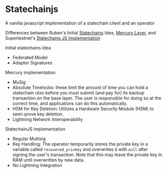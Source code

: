 # Statechainjs
A vanilla javascript implementation of a statechain client and an operator

Differences between Ruben's Initial [Statechains](https://medium.com/@RubenSomsen/statechains-non-custodial-off-chain-bitcoin-transfer-1ae4845a4a39) Idea, [Mercury Layer](https://docs.mercurylayer.com/), and Supertestnet's [Statechains JS Implementation](https://github.com/supertestnet/statechainjs)

Initial statechains idea

- Federated Model
- Adaptor Signatures

Mercury implementation

- MuSig
- Absolute Timelocks: these limit the amount of time you can hold a statechain utxo before you must submit (and pay for) its backup transaction on the base layer. The user is responsible for doing so at the correct time, and applications can do this automatically.
- HSM for Key Deletion: Utilizes a Hardware Security Module (HSM) to semi-prove key deletion.
- Lightning Network Interoperability

StatechainJS implementation

- Regular Multisig
- Key Handling: The operator temporarily stores the private key in a variable called `recovered_privkey` and overwrites it with `null` after signing the user's transaction. Note that this may leave the private key in RAM until overwritten by new data.
- No Lightning Integration
